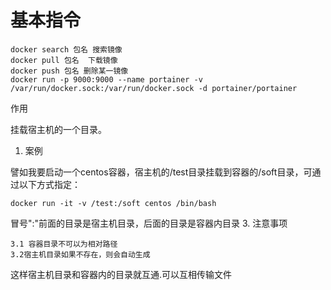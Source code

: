 # 基本指令

```	docker
docker search 包名 搜索镜像
docker pull 包名  下载镜像
docker push 包名 删除某一镜像
docker run -p 9000:9000 --name portainer -v /var/run/docker.sock:/var/run/docker.sock -d portainer/portainer

```





作用

挂载宿主机的一个目录。

1. 案例

譬如我要启动一个centos容器，宿主机的/test目录挂载到容器的/soft目录，可通过以下方式指定：

    docker run -it -v /test:/soft centos /bin/bash

冒号":"前面的目录是宿主机目录，后面的目录是容器内目录
3. 注意事项

    3.1 容器目录不可以为相对路径
    3.2宿主机目录如果不存在，则会自动生成

这样宿主机目录和容器内的目录就互通.可以互相传输文件

